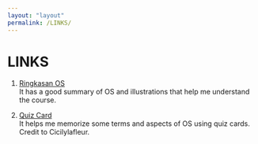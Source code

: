 ```yaml
---
layout: "layout"
permalink: /LINKS/
---
```


# LINKS

1. [Ringkasan OS](https://infonw.laurensstoop.nl/index.html)<br>
It has a good summary of OS and illustrations that help me understand the course.

2. [Quiz Card](https://quizlet.com/cicilylafleur)<br>
It helps me memorize some terms and aspects of OS using quiz cards. Credit to Cicilylafleur.
